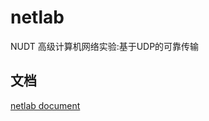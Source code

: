 # netlab

NUDT 高级计算机网络实验:基于UDP的可靠传输

## 文档

[netlab document](https://luzhixing12345.github.io/netlab/)